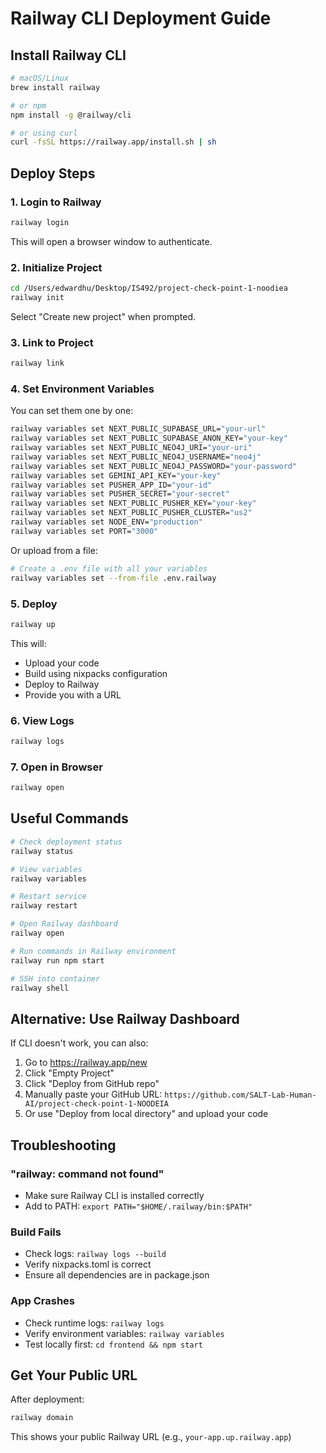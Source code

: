 # Railway CLI Deployment Guide

## Install Railway CLI

```bash
# macOS/Linux
brew install railway

# or npm
npm install -g @railway/cli

# or using curl
curl -fsSL https://railway.app/install.sh | sh
```

## Deploy Steps

### 1. Login to Railway
```bash
railway login
```
This will open a browser window to authenticate.

### 2. Initialize Project
```bash
cd /Users/edwardhu/Desktop/IS492/project-check-point-1-noodiea
railway init
```

Select "Create new project" when prompted.

### 3. Link to Project
```bash
railway link
```

### 4. Set Environment Variables

You can set them one by one:
```bash
railway variables set NEXT_PUBLIC_SUPABASE_URL="your-url"
railway variables set NEXT_PUBLIC_SUPABASE_ANON_KEY="your-key"
railway variables set NEXT_PUBLIC_NEO4J_URI="your-uri"
railway variables set NEXT_PUBLIC_NEO4J_USERNAME="neo4j"
railway variables set NEXT_PUBLIC_NEO4J_PASSWORD="your-password"
railway variables set GEMINI_API_KEY="your-key"
railway variables set PUSHER_APP_ID="your-id"
railway variables set PUSHER_SECRET="your-secret"
railway variables set NEXT_PUBLIC_PUSHER_KEY="your-key"
railway variables set NEXT_PUBLIC_PUSHER_CLUSTER="us2"
railway variables set NODE_ENV="production"
railway variables set PORT="3000"
```

Or upload from a file:
```bash
# Create a .env file with all your variables
railway variables set --from-file .env.railway
```

### 5. Deploy
```bash
railway up
```

This will:
- Upload your code
- Build using nixpacks configuration
- Deploy to Railway
- Provide you with a URL

### 6. View Logs
```bash
railway logs
```

### 7. Open in Browser
```bash
railway open
```

## Useful Commands

```bash
# Check deployment status
railway status

# View variables
railway variables

# Restart service
railway restart

# Open Railway dashboard
railway open

# Run commands in Railway environment
railway run npm start

# SSH into container
railway shell
```

## Alternative: Use Railway Dashboard

If CLI doesn't work, you can also:

1. Go to https://railway.app/new
2. Click "Empty Project"
3. Click "Deploy from GitHub repo"
4. Manually paste your GitHub URL: `https://github.com/SALT-Lab-Human-AI/project-check-point-1-NOODEIA`
5. Or use "Deploy from local directory" and upload your code

## Troubleshooting

### "railway: command not found"
- Make sure Railway CLI is installed correctly
- Add to PATH: `export PATH="$HOME/.railway/bin:$PATH"`

### Build Fails
- Check logs: `railway logs --build`
- Verify nixpacks.toml is correct
- Ensure all dependencies are in package.json

### App Crashes
- Check runtime logs: `railway logs`
- Verify environment variables: `railway variables`
- Test locally first: `cd frontend && npm start`

## Get Your Public URL

After deployment:
```bash
railway domain
```

This shows your public Railway URL (e.g., `your-app.up.railway.app`)
